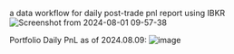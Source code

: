 a data workflow for daily post-trade pnl report using IBKR
![Screenshot from 2024-08-01 09-57-38](https://github.com/user-attachments/assets/580d9534-c100-4de6-a79a-f25add5ea60b)



Portfolio Daily PnL as of 2024.08.09:
![image](https://github.com/user-attachments/assets/515c9467-028f-4d57-9ef7-b8f396bf4310)













